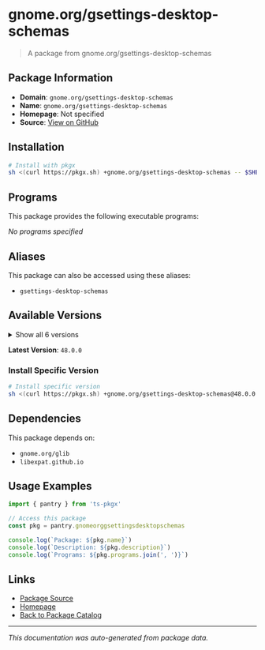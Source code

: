 # gnome.org/gsettings-desktop-schemas

> A package from gnome.org/gsettings-desktop-schemas

## Package Information

- **Domain**: `gnome.org/gsettings-desktop-schemas`
- **Name**: `gnome.org/gsettings-desktop-schemas`
- **Homepage**: Not specified
- **Source**: [View on GitHub](https://github.com/pkgxdev/pantry/tree/main/projects/gnome.org/gsettings-desktop-schemas/package.yml)

## Installation

```bash
# Install with pkgx
sh <(curl https://pkgx.sh) +gnome.org/gsettings-desktop-schemas -- $SHELL -i
```

## Programs

This package provides the following executable programs:

*No programs specified*

## Aliases

This package can also be accessed using these aliases:

- `gsettings-desktop-schemas`

## Available Versions

<details>
<summary>Show all 6 versions</summary>

- `48.0.0`, `47.1.0`, `46.1.0`, `46.0.0`, `45.0.0`
- `44.0.0`

</details>

**Latest Version**: `48.0.0`

### Install Specific Version

```bash
# Install specific version
sh <(curl https://pkgx.sh) +gnome.org/gsettings-desktop-schemas@48.0.0 -- $SHELL -i
```

## Dependencies

This package depends on:

- `gnome.org/glib`
- `libexpat.github.io`

## Usage Examples

```typescript
import { pantry } from 'ts-pkgx'

// Access this package
const pkg = pantry.gnomeorggsettingsdesktopschemas

console.log(`Package: ${pkg.name}`)
console.log(`Description: ${pkg.description}`)
console.log(`Programs: ${pkg.programs.join(', ')}`)
```

## Links

- [Package Source](https://github.com/pkgxdev/pantry/tree/main/projects/gnome.org/gsettings-desktop-schemas/package.yml)
- [Homepage](#)
- [Back to Package Catalog](../package-catalog.md)

---

*This documentation was auto-generated from package data.*
